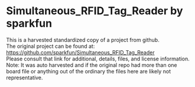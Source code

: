 
# Simultaneous_RFID_Tag_Reader by sparkfun  
This is a harvested standardized copy of a project from github.  
The original project can be found at:  
https://github.com/sparkfun/Simultaneous_RFID_Tag_Reader  
Please consult that link for additional, details, files, and license information.  
Note: It was auto harvested and if the original repo had more than one board file or anything out of the ordinary the files here are likely not representative.  
    